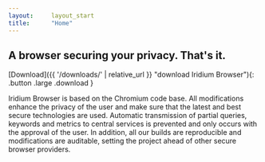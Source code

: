 ```yaml
---
layout:		layout_start
title:		"Home"
---
```


## A browser securing your privacy. That's it. #
      
[Download]({{ '/downloads/' | relative_url }} "download Iridium Browser"){: .button .large .download }     
	 
Iridium Browser is based on the Chromium code base. All modifications enhance the privacy of the user and make sure that the latest and best secure technologies are used.
Automatic transmission of partial queries, keywords and metrics to central services is prevented and only occurs with the approval of the user. In addition, all our builds are reproducible and modifications are auditable, setting the project ahead of other secure browser providers.
